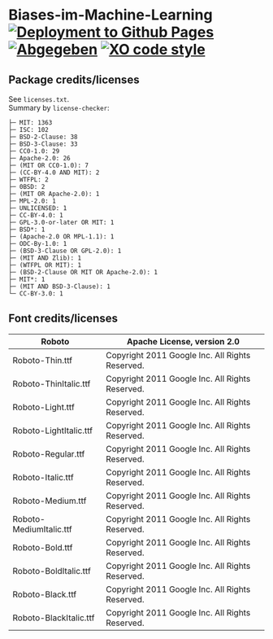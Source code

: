 # Biases-im-Machine-Learning [![Deployment to Github Pages](https://github.com/Team-Obisidan/Biases-im-Machine-Learning/actions/workflows/deploy.yml/badge.svg?branch=dev)](https://github.com/Team-Obisidan/Biases-im-Machine-Learning/actions/workflows/deploy.yml) [![Abgegeben](https://img.shields.io/badge/Abgegeben-nein-red)](https://dhbw-stuttgart.de) [![XO code style](https://img.shields.io/badge/code_style-XO-5ed9c7.svg)](https://github.com/xojs/xo)

## Package credits/licenses
See `licenses.txt`.  
Summary by `license-checker`:
```
├─ MIT: 1363
├─ ISC: 102
├─ BSD-2-Clause: 38
├─ BSD-3-Clause: 33
├─ CC0-1.0: 29
├─ Apache-2.0: 26
├─ (MIT OR CC0-1.0): 7
├─ (CC-BY-4.0 AND MIT): 2
├─ WTFPL: 2
├─ 0BSD: 2
├─ (MIT OR Apache-2.0): 1
├─ MPL-2.0: 1
├─ UNLICENSED: 1
├─ CC-BY-4.0: 1
├─ GPL-3.0-or-later OR MIT: 1
├─ BSD*: 1
├─ (Apache-2.0 OR MPL-1.1): 1
├─ ODC-By-1.0: 1
├─ (BSD-3-Clause OR GPL-2.0): 1
├─ (MIT AND Zlib): 1
├─ (WTFPL OR MIT): 1
├─ (BSD-2-Clause OR MIT OR Apache-2.0): 1
├─ MIT*: 1
├─ (MIT AND BSD-3-Clause): 1
└─ CC-BY-3.0: 1
```

## Font credits/licenses
| Roboto                  | Apache License, version 2.0                     |
|-------------------------|-------------------------------------------------|
| Roboto-Thin.ttf         | Copyright 2011 Google Inc. All Rights Reserved. |
| Roboto-ThinItalic.ttf   | Copyright 2011 Google Inc. All Rights Reserved. |
| Roboto-Light.ttf        | Copyright 2011 Google Inc. All Rights Reserved. |
| Roboto-LightItalic.ttf  | Copyright 2011 Google Inc. All Rights Reserved. |
| Roboto-Regular.ttf      | Copyright 2011 Google Inc. All Rights Reserved. |
| Roboto-Italic.ttf       | Copyright 2011 Google Inc. All Rights Reserved. |
| Roboto-Medium.ttf       | Copyright 2011 Google Inc. All Rights Reserved. |
| Roboto-MediumItalic.ttf | Copyright 2011 Google Inc. All Rights Reserved. |
| Roboto-Bold.ttf         | Copyright 2011 Google Inc. All Rights Reserved. |
| Roboto-BoldItalic.ttf   | Copyright 2011 Google Inc. All Rights Reserved. |
| Roboto-Black.ttf        | Copyright 2011 Google Inc. All Rights Reserved. |
| Roboto-BlackItalic.ttf  | Copyright 2011 Google Inc. All Rights Reserved. |
    